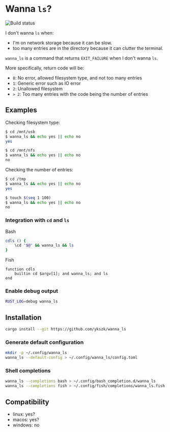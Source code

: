 Wanna `ls`?
===========
![Build status](https://github.com/ykszk/wanna_ls/actions/workflows/rust.yml/badge.svg?branch=main)

I don't wanna `ls` when:

- I'm on network storage because it can be slow.
- too many entries are in the directory because it can clutter the terminal.

`wanna_ls` is a command that returns `EXIT_FAILURE` when I don't wanna `ls`.

More specifically, return code will be:
- `0`: No error, allowed filesystem type, and not too many entries
- `1`: Generic error such as IO error
- `2`: Unallowed filesystem
- `> 2`: Too many entries with the code being the number of entries

## Examples

Checking filesystem type:
```bash
$ cd /mnt/usb
$ wanna_ls && echo yes || echo no
yes

$ cd /mnt/nfs
$ wanna_ls && echo yes || echo no
no
```

Checking the number of entries:
```bash
$ cd /tmp
$ wanna_ls && echo yes || echo no
yes

$ touch $(seq 1 100)
$ wanna_ls && echo yes || echo no
no
```

### Integration with `cd` and `ls`
Bash
```bash
cdls () {
    \cd "$@" && wanna_ls && ls
}
```

Fish
```fish
function cdls
    builtin cd $argv[1]; and wanna_ls; and ls
end
```

### Enable debug output
```bash
RUST_LOG=debug wanna_ls
```

## Installation
```bash
cargo install --git https://github.com/ykszk/wanna_ls
```

### Generate default configuration
```bash
mkdir -p ~/.config/wanna_ls
wanna_ls --default-config > ~/.config/wanna_ls/config.toml
```

### Shell completions
```bash
wanna_ls --completions bash > ~/.config/bash_completion.d/wanna_ls
wanna_ls --completions fish > ~/.config/fish/completions/wanna_ls.fish
```

## Compatibility
- linux: yes?
- macos: yes?
- windows: no
